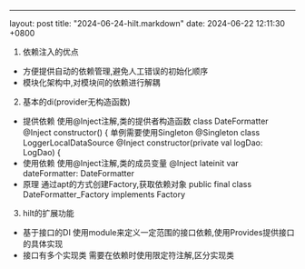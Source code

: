 ---
layout: post
title:  "2024-06-24-hilt.markdown"
date:   2024-06-22 12:11:30 +0800

1. 依赖注入的优点
- 方便提供自动的依赖管理,避免人工错误的初始化顺序
- 模块化架构中,对模块间的依赖进行解耦
2. 基本的di(provider无构造函数)
- 提供依赖 
使用@Inject注解,类的提供者构造函数
class DateFormatter @Inject constructor() {
单例需要使用Singleton
@Singleton
class LoggerLocalDataSource @Inject constructor(private val logDao: LogDao) {
- 使用依赖
使用@Inject注解,类的成员变量
@Inject lateinit var dateFormatter: DateFormatter
- 原理
通过apt的方式创建Factory,获取依赖对象
public final class DateFormatter_Factory implements Factory<DateFormatter> 

3. hilt的扩展功能
- 基于接口的DI
使用module来定义一定范围的接口依赖,使用Provides提供接口的具体实现
- 接口有多个实现类
需要在依赖时使用限定符注解,区分实现类


 








    






